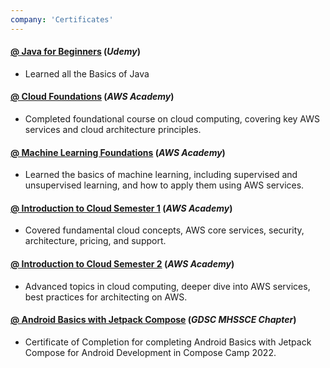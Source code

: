 ```yaml
---
company: 'Certificates'
---
```


#### **[@ Java for Beginners](https://www.coursera.org/certificate/data-science)** (*Udemy*)
- Learned all the Basics of Java

#### **[@ Cloud Foundations](https://www.credly.com/badges/1f354315-c114-4771-a8fe-712ccd017138/public_url)** (*AWS Academy*)
* Completed foundational course on cloud computing, covering key AWS services and cloud architecture principles.

#### **[@ Machine Learning Foundations](https://www.credly.com/badges/0acf2f53-d25d-410a-a84d-2932c80ffce0/public_url)** (*AWS Academy*)
- Learned the basics of machine learning, including supervised and unsupervised learning, and how to apply them using AWS services.

#### **[@ Introduction to Cloud Semester 1](https://www.credly.com/badges/6adec833-1a6f-4483-b3ae-300a17c13d46/public_url)** (*AWS Academy*)
- Covered fundamental cloud concepts, AWS core services, security, architecture, pricing, and support.

#### **[@ Introduction to Cloud Semester 2](https://www.credly.com/badges/57053366-c8c2-4a67-91a5-8b5a95744d99/public_url)** (*AWS Academy*)
- Advanced topics in cloud computing, deeper dive into AWS services, best practices for architecting on AWS.

#### **[@ Android Basics with Jetpack Compose](https://drive.google.com/file/d/1ixjEgCBe80PB1Tkh1kHbWmJX3UN7B2c6/view)** (*GDSC MHSSCE Chapter*)
- Certificate of Completion for completing Android Basics with Jetpack Compose for Android Development in Compose Camp 2022.
